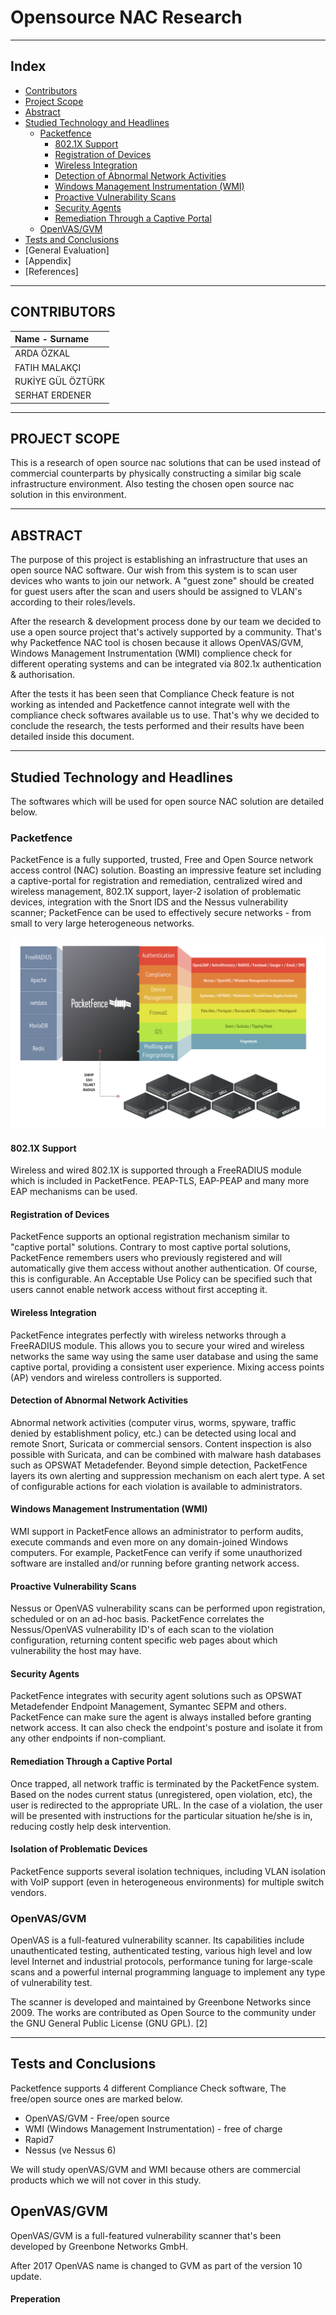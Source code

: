 # Opensource NAC Research

---

## Index

- [Contributors](#contributors)
- [Project Scope](#project-scope)
- [Abstract](#abstract)
- [Studied Technology and Headlines](#studied-technology-and-headlines)
  - [Packetfence](#packetfence)
    - [802.1X Support](#8021x-support)
    - [Registration of Devices](#registration-of-devices)
    - [Wireless Integration](#wireless-integration)
    - [Detection of Abnormal Network
      Activities](#detection-of-abnormal-network-activities)
    - [Windows Management Instrumentation
      (WMI)](#windows-management-instrumentation-wmi)
    - [Proactive Vulnerability Scans](#proactive-vulnerability-scans)
    - [Security Agents](#security-agents)
    - [Remediation Through a Captive Portal](#remediation-through-a-captive-portal)
  - [OpenVAS/GVM](#openvasgvm)
- [Tests and Conclusions](#tests-and-conclusions)
- [General Evaluation]
- [Appendix]
- [References]

---

## CONTRIBUTORS

| Name - Surname    |
| :---------------- |
| ARDA ÖZKAL        |
| FATIH MALAKÇI     |
| RUKİYE GÜL ÖZTÜRK |
| SERHAT ERDENER    |

---

## PROJECT SCOPE

This is a research of open source nac solutions that can be used instead of
commercial counterparts by physically constructing a similar big scale
infrastructure environment. Also testing the chosen open source nac solution in
this environment.

---

## ABSTRACT

The purpose of this project is establishing an infrastructure that uses an open
source NAC software. Our wish from this system is to scan user devices who wants
to join our network. A "guest zone" should be created for guest users after the
scan and users should be assigned to VLAN's according to their roles/levels.

After the research & development process done by our team we decided to use a
open source project that's actively supported by a community. That's why
Packetfence NAC tool is chosen because it allows OpenVAS/GVM, Windows Management
Instrumentation (WMI) complience check for different operating systems and can
be integrated via 802.1x authentication & authorisation.

After the tests it has been seen that Compliance Check feature is not working as
intended and Packetfence cannot integrate well with the compliance check
softwares available us to use. That's why we decided to conclude the research,
the tests performed and their results have been detailed inside this document.

---

## Studied Technology and Headlines

The softwares which will be used for open source NAC solution are detailed
below.

### Packetfence

PacketFence is a fully supported, trusted, Free and Open Source network access
control (NAC) solution. Boasting an impressive feature set including a
captive-portal for registration and remediation, centralized wired and wireless
management, 802.1X support, layer-2 isolation of problematic devices,
integration with the Snort IDS and the Nessus vulnerability scanner; PacketFence
can be used to effectively secure networks - from small to very large
heterogeneous networks.

![Packetfence](images/packetfence.png)

#### 802.1X Support

Wireless and wired 802.1X is supported through a FreeRADIUS module which is
included in PacketFence. PEAP-TLS, EAP-PEAP and many more EAP mechanisms can be
used.

#### Registration of Devices

PacketFence supports an optional registration mechanism similar to "captive
portal" solutions. Contrary to most captive portal solutions, PacketFence
remembers users who previously registered and will automatically give them
access without another authentication. Of course, this is configurable. An
Acceptable Use Policy can be specified such that users cannot enable network
access without first accepting it.

#### Wireless Integration

PacketFence integrates perfectly with wireless networks through a FreeRADIUS
module. This allows you to secure your wired and wireless networks the same way
using the same user database and using the same captive portal, providing a
consistent user experience. Mixing access points (AP) vendors and wireless
controllers is supported.

#### Detection of Abnormal Network Activities

Abnormal network activities (computer virus, worms, spyware, traffic denied by
establishment policy, etc.) can be detected using local and remote Snort,
Suricata or commercial sensors. Content inspection is also possible with
Suricata, and can be combined with malware hash databases such as OPSWAT
Metadefender. Beyond simple detection, PacketFence layers its own alerting and
suppression mechanism on each alert type. A set of configurable actions for each
violation is available to administrators.

#### Windows Management Instrumentation (WMI)

WMI support in PacketFence allows an administrator to perform audits, execute
commands and even more on any domain-joined Windows computers. For example,
PacketFence can verify if some unauthorized software are installed and/or
running before granting network access.

#### Proactive Vulnerability Scans

Nessus or OpenVAS vulnerability scans can be performed upon registration,
scheduled or on an ad-hoc basis. PacketFence correlates the Nessus/OpenVAS
vulnerability ID's of each scan to the violation configuration, returning
content specific web pages about which vulnerability the host may have.

#### Security Agents

PacketFence integrates with security agent solutions such as OPSWAT Metadefender
Endpoint Management, Symantec SEPM and others. PacketFence can make sure the
agent is always installed before granting network access. It can also check the
endpoint's posture and isolate it from any other endpoints if non-compliant.

#### Remediation Through a Captive Portal

Once trapped, all network traffic is terminated by the PacketFence system. Based
on the nodes current status (unregistered, open violation, etc), the user is
redirected to the appropriate URL. In the case of a violation, the user will be
presented with instructions for the particular situation he/she is in, reducing
costly help desk intervention.

#### Isolation of Problematic Devices

PacketFence supports several isolation techniques, including VLAN isolation with
VoIP support (even in heterogeneous environments) for multiple switch vendors.

### OpenVAS/GVM

OpenVAS is a full-featured vulnerability scanner. Its capabilities include
unauthenticated testing, authenticated testing, various high level and low level
Internet and industrial protocols, performance tuning for large-scale scans and
a powerful internal programming language to implement any type of vulnerability
test.

The scanner is developed and maintained by Greenbone Networks since 2009. The
works are contributed as Open Source to the community under the GNU General
Public License (GNU GPL). [2]

---

## Tests and Conclusions

Packetfence supports 4 different Compliance Check software, The free/open source
ones are marked below.

- OpenVAS/GVM - Free/open source
- WMI (Windows Management Instrumentation) - free of charge
- Rapid7
- Nessus (ve Nessus 6)

We will study openVAS/GVM and WMI because others are commercial products which
we will not cover in this study.

## OpenVAS/GVM

OpenVAS/GVM is a full-featured vulnerability scanner that's been developed by
Greenbone Networks GmbH.

After 2017 OpenVAS name is changed to GVM as part of the version 10 update.

#### Preperation
